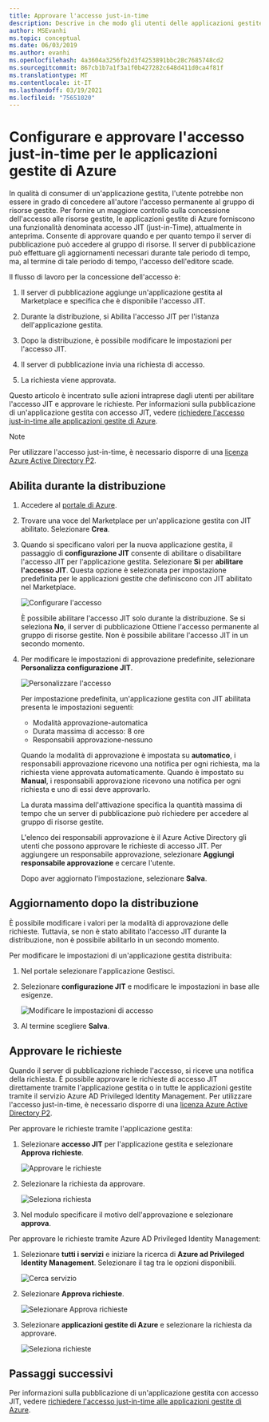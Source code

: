 ```yaml
---
title: Approvare l'accesso just-in-time
description: Descrive in che modo gli utenti delle applicazioni gestite di Azure approvano le richieste per l'accesso JIT a un'applicazione gestita.
author: MSEvanhi
ms.topic: conceptual
ms.date: 06/03/2019
ms.author: evanhi
ms.openlocfilehash: 4a3604a3256fb2d3f4253891bbc28c7685748cd2
ms.sourcegitcommit: 867cb1b7a1f3a1f0b427282c648d411d0ca4f81f
ms.translationtype: MT
ms.contentlocale: it-IT
ms.lasthandoff: 03/19/2021
ms.locfileid: "75651020"
---
```

# <a name="configure-and-approve-just-in-time-access-for-azure-managed-applications"></a>Configurare e approvare l'accesso just-in-time per le applicazioni gestite di Azure

In qualità di consumer di un'applicazione gestita, l'utente potrebbe non essere in grado di concedere all'autore l'accesso permanente al gruppo di risorse gestite. Per fornire un maggiore controllo sulla concessione dell'accesso alle risorse gestite, le applicazioni gestite di Azure forniscono una funzionalità denominata accesso JIT (just-in-Time), attualmente in anteprima. Consente di approvare quando e per quanto tempo il server di pubblicazione può accedere al gruppo di risorse. Il server di pubblicazione può effettuare gli aggiornamenti necessari durante tale periodo di tempo, ma, al termine di tale periodo di tempo, l'accesso dell'editore scade.

Il flusso di lavoro per la concessione dell'accesso è:

1. Il server di pubblicazione aggiunge un'applicazione gestita al Marketplace e specifica che è disponibile l'accesso JIT.

1. Durante la distribuzione, si Abilita l'accesso JIT per l'istanza dell'applicazione gestita.

1. Dopo la distribuzione, è possibile modificare le impostazioni per l'accesso JIT.

1. Il server di pubblicazione invia una richiesta di accesso.

1. La richiesta viene approvata.

Questo articolo è incentrato sulle azioni intraprese dagli utenti per abilitare l'accesso JIT e approvare le richieste. Per informazioni sulla pubblicazione di un'applicazione gestita con accesso JIT, vedere [richiedere l'accesso just-in-time alle applicazioni gestite di Azure](request-just-in-time-access.md).

> [!NOTE]
> Per utilizzare l'accesso just-in-time, è necessario disporre di una [licenza Azure Active Directory P2](../../active-directory/privileged-identity-management/subscription-requirements.md).

## <a name="enable-during-deployment"></a>Abilita durante la distribuzione

1. Accedere al [portale di Azure](https://portal.azure.com).

1. Trovare una voce del Marketplace per un'applicazione gestita con JIT abilitato. Selezionare **Crea**.

1. Quando si specificano valori per la nuova applicazione gestita, il passaggio di **configurazione JIT** consente di abilitare o disabilitare l'accesso JIT per l'applicazione gestita. Selezionare **Sì** per **abilitare l'accesso JIT**. Questa opzione è selezionata per impostazione predefinita per le applicazioni gestite che definiscono con JIT abilitato nel Marketplace.

   ![Configurare l'accesso](./media/approve-just-in-time-access/configure-jit-access.png)

   È possibile abilitare l'accesso JIT solo durante la distribuzione. Se si seleziona **No**, il server di pubblicazione Ottiene l'accesso permanente al gruppo di risorse gestite. Non è possibile abilitare l'accesso JIT in un secondo momento.

1. Per modificare le impostazioni di approvazione predefinite, selezionare **Personalizza configurazione JIT**.

   ![Personalizzare l'accesso](./media/approve-just-in-time-access/customize-jit-access.png)

   Per impostazione predefinita, un'applicazione gestita con JIT abilitata presenta le impostazioni seguenti:

   * Modalità approvazione-automatica
   * Durata massima di accesso: 8 ore
   * Responsabili approvazione-nessuno

   Quando la modalità di approvazione è impostata su **automatico**, i responsabili approvazione ricevono una notifica per ogni richiesta, ma la richiesta viene approvata automaticamente. Quando è impostato su **Manual**, i responsabili approvazione ricevono una notifica per ogni richiesta e uno di essi deve approvarlo.

   La durata massima dell'attivazione specifica la quantità massima di tempo che un server di pubblicazione può richiedere per accedere al gruppo di risorse gestite.

   L'elenco dei responsabili approvazione è il Azure Active Directory gli utenti che possono approvare le richieste di accesso JIT. Per aggiungere un responsabile approvazione, selezionare **Aggiungi responsabile approvazione** e cercare l'utente.

   Dopo aver aggiornato l'impostazione, selezionare **Salva**.

## <a name="update-after-deployment"></a>Aggiornamento dopo la distribuzione

È possibile modificare i valori per la modalità di approvazione delle richieste. Tuttavia, se non è stato abilitato l'accesso JIT durante la distribuzione, non è possibile abilitarlo in un secondo momento.

Per modificare le impostazioni di un'applicazione gestita distribuita:

1. Nel portale selezionare l'applicazione Gestisci.

1. Selezionare **configurazione JIT** e modificare le impostazioni in base alle esigenze.

   ![Modificare le impostazioni di accesso](./media/approve-just-in-time-access/change-settings.png)

1. Al termine scegliere **Salva**.

## <a name="approve-requests"></a>Approvare le richieste

Quando il server di pubblicazione richiede l'accesso, si riceve una notifica della richiesta. È possibile approvare le richieste di accesso JIT direttamente tramite l'applicazione gestita o in tutte le applicazioni gestite tramite il servizio Azure AD Privileged Identity Management. Per utilizzare l'accesso just-in-time, è necessario disporre di una [licenza Azure Active Directory P2](../../active-directory/privileged-identity-management/subscription-requirements.md).

Per approvare le richieste tramite l'applicazione gestita:

1. Selezionare **accesso JIT** per l'applicazione gestita e selezionare **Approva richieste**.

   ![Approvare le richieste](./media/approve-just-in-time-access/approve-requests.png)
 
1. Selezionare la richiesta da approvare.

   ![Seleziona richiesta](./media/approve-just-in-time-access/select-request.png)

1. Nel modulo specificare il motivo dell'approvazione e selezionare **approva**.

Per approvare le richieste tramite Azure AD Privileged Identity Management:

1. Selezionare **tutti i servizi** e iniziare la ricerca di **Azure ad Privileged Identity Management**. Selezionare il tag tra le opzioni disponibili.

   ![Cerca servizio](./media/approve-just-in-time-access/search.png)

1. Selezionare **Approva richieste**.

   ![Selezionare Approva richieste](./media/approve-just-in-time-access/select-approve-requests.png)

1. Selezionare **applicazioni gestite di Azure** e selezionare la richiesta da approvare.

   ![Seleziona richieste](./media/approve-just-in-time-access/view-requests.png)

## <a name="next-steps"></a>Passaggi successivi

Per informazioni sulla pubblicazione di un'applicazione gestita con accesso JIT, vedere [richiedere l'accesso just-in-time alle applicazioni gestite di Azure](request-just-in-time-access.md).
